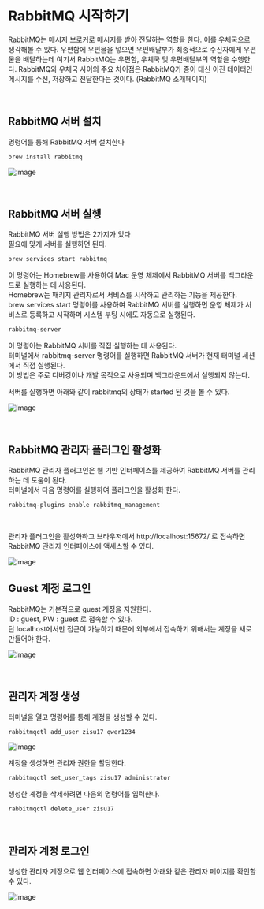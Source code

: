 # RabbitMQ 시작하기
RabbitMQ는 메시지 브로커로 메시지를 받아 전달하는 역할을 한다. 이를 우체국으로 생각해볼 수 있다.
우편함에 우편물을 넣으면 우편배달부가 최종적으로 수신자에게 우편물을 배달하는데 여기서 RabbitMQ는 우편함, 우체국 및 우편배달부의 역할을 수행한다.
RabbitMQ와 우체국 사이의 주요 차이점은 RabbitMQ가 종이 대신 이진 데이터인 메시지를 수신, 저장하고 전달한다는 것이다. (RabbitMQ 소개페이지)

<br>

## RabbitMQ 서버 설치
명령어를 통해 RabbitMQ 서버 설치한다
```bash
brew install rabbitmq
```

![image](https://github.com/zisu17/TIL/assets/108858121/1c6dedb1-58a5-4d02-85cc-07a8aea4710d)

<br>

## RabbitMQ 서버 실행
RabbitMQ 서버 실행 방법은 2가지가 있다 <br>
필요에 맞게 서버를 실행하면 된다.
```bash
brew services start rabbitmq
```
이 명령어는 Homebrew를 사용하여 Mac 운영 체제에서 RabbitMQ 서버를 백그라운드로 실행하는 데 사용된다. <br>
Homebrew는 패키지 관리자로서 서비스를 시작하고 관리하는 기능을 제공한다. <br>
brew services start 명령어를 사용하여 RabbitMQ 서버를 실행하면 운영 체제가 서비스로 등록하고 시작하며 시스템 부팅 시에도 자동으로 실행된다. <br>

```bash
rabbitmq-server
```
이 명령어는 RabbitMQ 서버를 직접 실행하는 데 사용된다. <br>
터미널에서 rabbitmq-server 명령어를 실행하면 RabbitMQ 서버가 현재 터미널 세션에서 직접 실행된다. <br>
이 방법은 주로 디버깅이나 개발 목적으로 사용되며 백그라운드에서 실행되지 않는다. <br>

서버를 실행하면 아래와 같이 rabbitmq의 상태가 started 된 것을 볼 수 있다.

![image](https://github.com/zisu17/TIL/assets/108858121/b5a3ed65-ef55-4855-abb9-4aa2951a07fb)

<br>

## RabbitMQ 관리자 플러그인 활성화
RabbitMQ 관리자 플러그인은 웹 기반 인터페이스를 제공하여 RabbitMQ 서버를 관리하는 데 도움이 된다. <br>
터미널에서 다음 명령어를 실행하여 플러그인을 활성화 한다.
```bash
rabbitmq-plugins enable rabbitmq_management
```

<br>

관리자 플러그인을 활성화하고 브라우저에서 http://localhost:15672/ 로 접속하면 RabbitMQ 관리자 인터페이스에 액세스할 수 있다.

![image](https://github.com/zisu17/TIL/assets/108858121/3d3c9c43-a676-4bdc-9617-23fd363fce17)

## Guest 계정 로그인
RabbitMQ는 기본적으로 guest 계정을 지원한다. <br>
ID : guest, PW : guest 로 접속할 수 있다. <br>
단 localhost에서만 접근이 가능하기 때문에 외부에서 접속하기 위해서는 계정을 새로 만들어야 한다.

![image](https://github.com/zisu17/TIL/assets/108858121/1c0bef1a-da3a-493f-97ec-8d6546c02b0f)

<br>

## 관리자 계정 생성
터미널을 열고 명령어를 통해 계정을 생성할 수 있다. <br>
```bash
rabbitmqctl add_user zisu17 qwer1234
```

![image](https://github.com/zisu17/TIL/assets/108858121/c6344971-c723-4470-9b0d-f0635e160e97)

계정을 생성하면 관리자 권한을 할당한다.
```bash
rabbitmqctl set_user_tags zisu17 administrator
```

생성한 계정을 삭제하려면 다음의 명령어를 입력한다.
```bash
rabbitmqctl delete_user zisu17
```

<br>

## 관리자 계정 로그인
생성한 관리자 계정으로 웹 인터페이스에 접속하면 아래와 같은 관리자 페이지를 확인할 수 있다.

![image](https://github.com/zisu17/TIL/assets/108858121/af109cbf-9870-4600-87db-2c9728b8ee79)
